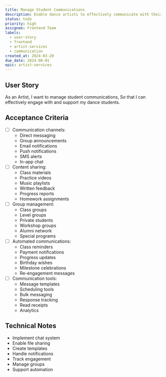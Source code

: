 ```yaml
---
title: Manage Student Communications
description: Enable dance artists to effectively communicate with their students
status: todo
priority: high
assignee: Frontend Team
labels:
  - user-story
  - frontend
  - artist-services
  - communication
created_at: 2024-03-20
due_date: 2024-08-01
epic: artist-services
---
```


## User Story

As an Artist,
I want to manage student communications,
So that I can effectively engage with and support my dance students.

## Acceptance Criteria

- [ ] Communication channels:
  - Direct messaging
  - Group announcements
  - Email notifications
  - Push notifications
  - SMS alerts
  - In-app chat
- [ ] Content sharing:
  - Class materials
  - Practice videos
  - Music playlists
  - Written feedback
  - Progress reports
  - Homework assignments
- [ ] Group management:
  - Class groups
  - Level groups
  - Private students
  - Workshop groups
  - Alumni network
  - Special programs
- [ ] Automated communications:
  - Class reminders
  - Payment notifications
  - Progress updates
  - Birthday wishes
  - Milestone celebrations
  - Re-engagement messages
- [ ] Communication tools:
  - Message templates
  - Scheduling tools
  - Bulk messaging
  - Response tracking
  - Read receipts
  - Analytics

## Technical Notes

- Implement chat system
- Enable file sharing
- Create templates
- Handle notifications
- Track engagement
- Manage groups
- Support automation
